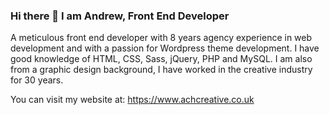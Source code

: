 ### Hi there 👋 I am Andrew, Front End Developer

A meticulous front end developer with 8 years agency experience in web development and with a passion for Wordpress theme development. I have good knowledge of HTML, CSS, Sass, jQuery, PHP and MySQL. I am also from a graphic design background, I have worked in the creative industry for 30 years.

You can visit my website at: https://www.achcreative.co.uk

<!--
**Hoseman/Hoseman** is a ✨ _special_ ✨ repository because its `README.md` (this file) appears on your GitHub profile.

Here are some ideas to get you started:

- 🔭 I’m currently working on ...
- 🌱 I’m currently learning ...
- 👯 I’m looking to collaborate on ...
- 🤔 I’m looking for help with ...
- 💬 Ask me about ...
- 📫 How to reach me: ...
- 😄 Pronouns: ...
- ⚡ Fun fact: ...
-->
